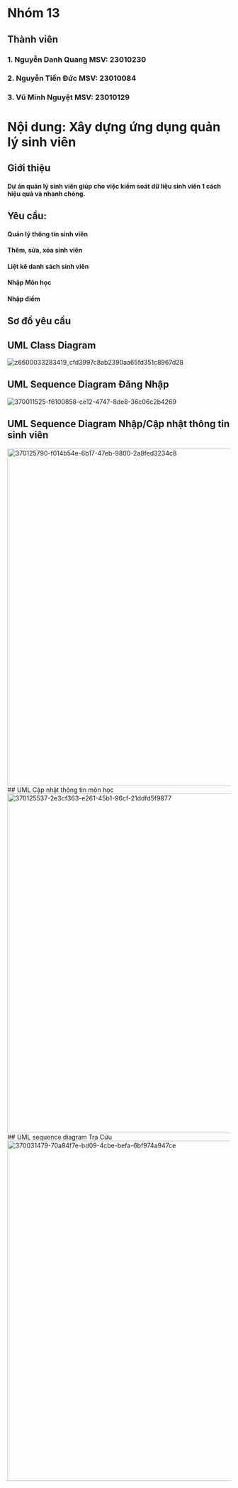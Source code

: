 # Nhóm 13
## Thành viên
### 1. Nguyễn Danh Quang MSV: 23010230
### 2. Nguyễn Tiến Đức MSV: 23010084
### 3. Vũ Minh Nguyệt MSV: 23010129
# Nội dung: Xây dựng ứng dụng quản lý sinh viên
## Giới thiệu
#### Dự án quản lý sinh viên giúp cho việc kiểm soát dữ liệu sinh viên 1 cách hiệu quả và nhanh chóng.
## Yêu cầu:
#### Quản lý thông tin sinh viên
#### Thêm, sửa, xóa sinh viên
#### Liệt kê danh sách sinh viên
#### Nhập Môn học
#### Nhập điểm
## Sơ đồ yêu cầu
## UML Class Diagram
![z6600033283419_cfd3997c8ab2390aa65fd351c8967d28](https://github.com/user-attachments/assets/4a1ffbb3-cc9a-411c-8495-455ced45f815)
## UML Sequence Diagram Đăng Nhập
![370011525-f6100858-ce12-4747-8de8-36c06c2b4269](https://github.com/user-attachments/assets/911052ee-9009-4aaa-a338-dc194bfff2d1)
## UML Sequence Diagram Nhập/Cập nhật thông tin sinh viên
<img width="761" alt="370125790-f014b54e-6b17-47eb-9800-2a8fed3234c8" src="https://github.com/user-attachments/assets/f0ab8b4c-f663-44b6-9650-3f3e7eae5492" />
## UML Cập nhật thông tin môn học
<img width="766" alt="370125537-2e3cf363-e261-45b1-96cf-21ddfd5f9877" src="https://github.com/user-attachments/assets/509cd56a-0c56-4032-b740-d0395c423349" />
## UML sequence diagram Tra Cứu
<img width="767" alt="370031479-70a84f7e-bd09-4cbe-befa-6bf974a947ce" src="https://github.com/user-attachments/assets/1636ca2c-7ce8-405d-b820-11be182a29a6" />


